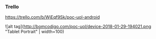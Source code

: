 ### Trello 
https://trello.com/b/WjEqf9Sk/poc-uol-android

![alt tag](http://bomcodigo.com/poc-uol/device-2018-01-29-194021.png "Tablet Portrait" | width=100)
